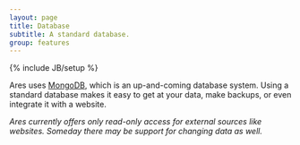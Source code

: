 ```yaml
---
layout: page
title: Database
subtitle: A standard database.
group: features
---
```

{% include JB/setup %}

Ares uses [MongoDB](http://www.mongodb.com), which is an up-and-coming database system.  Using a standard database makes it easy to get at your data, make backups, or even integrate it with a website.

*Ares currently offers only read-only access for external sources like websites.  Someday there may be support for changing data as well.*



